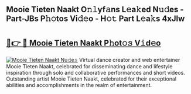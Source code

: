 ## Mooie Tieten Naakt O𝚗𝚕yf𝚊ns L𝚎a𝚔ed N𝚞𝚍es - Part-JBs P𝚑𝚘tos Vi𝚍𝚎o - H𝚘𝚝 Part L𝚎a𝚔s 4xJlw

# <h2><a href="http://kf3ypt.oniu.top/?m=Mooie+Tieten+Naakt">🔗👉 🔴 Mooie Tieten Naakt P𝚑ot𝚘𝚜 V𝚒d𝚎o</a></h2>

[![Mooie Tieten Naakt Nu𝚍e𝚜](https://i.imgur.com/0qMVB7G.gif)](http://kf3ypt.oniu.top/?m=Mooie+Tieten+Naakt)
Virtual dance creator and web entertainer Mooie Tieten Naakt, celebrated for disseminating dance and lifestyle inspiration through solo and collaborative performances and short videos. Outstanding artist Mooie Tieten Naakt, celebrated for their exceptional abilities and accomplishments in the realm of entertainment.  
